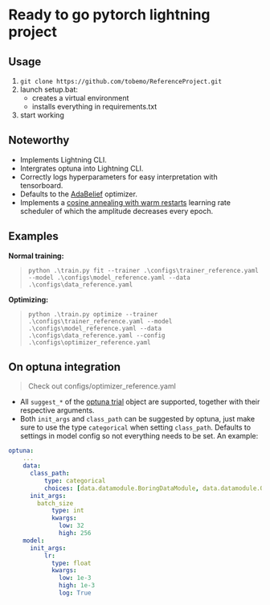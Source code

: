 # Ready to go pytorch lightning project
## Usage
1) `git clone https://github.com/tobemo/ReferenceProject.git`
2) launch setup.bat:
    - creates a virtual environment
    - installs everything in requirements.txt
3) start working

## Noteworthy
- Implements Lightning CLI.
- Intergrates optuna into Lightning CLI.
- Correctly logs hyperparameters for easy interpretation with tensorboard.
- Defaults to the [AdaBelief](https://juntang-zhuang.github.io/adabelief/) optimizer.
- Implements a [cosine annealing with warm restarts](https://pytorch.org/docs/stable/generated/torch.optim.lr_scheduler.CosineAnnealingWarmRestarts.html) learning rate scheduler of which the amplitude decreases every epoch.

## Examples
**Normal training:**
> `python .\train.py fit --trainer .\configs\trainer_reference.yaml --model .\configs\model_reference.yaml --data .\configs\data_reference.yaml`

**Optimizing:**
> `python .\train.py optimize --trainer .\configs\trainer_reference.yaml --model .\configs\model_reference.yaml --data .\configs\data_reference.yaml --config .\configs\optimizer_reference.yaml`

## On optuna integration
> Check out configs/optimizer_reference.yaml

- All `suggest_*` of the [optuna trial](https://optuna.readthedocs.io/en/stable/reference/generated/optuna.trial.Trial.html#optuna.trial.Trial) object are supported, together with their respective arguments.
- Both `init_args` and `class_path` can be suggested by optuna, just make sure to use the type `categorical` when setting `class_path`. Defaults to settings in model config so not everything needs to be set.
An example:
```YAML
optuna:
    ...
    data:
      class_path:
          type: categorical
          choices: [data.datamodule.BoringDataModule, data.datamodule.OtherDataModule]
      init_args:
        batch_size
            type: int
            kwargs:
              low: 32
              high: 256
    model:
      init_args:
          lr:
            type: float
            kwargs:
              low: 1e-3
              high: 1e-3
              log: True
```
